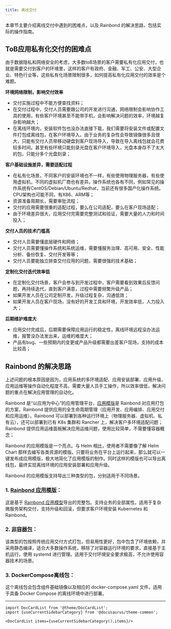 ```yaml
---
title: 离线交付
---
```


本章节主要介绍离线交付中遇到的困难点，以及 Rainbond 的解决思路，包括实际的操作指南。

## ToB应用私有化交付的困难点

由于数据隐私和网络安全的考虑，大多数toB场景的客户需要私有化应用交付，也就是需要交付到客户的环境里，这样的客户有政府、金融、军工、公安、大型企业、特色行业等，这些私有化场景限制很多，如何提高私有化应用交付的效率是个难题。

**环境网络限制，影响交付效率** 

- 交付实施过程中不能方便查找资料；
- 在交付过程中，交付人员需要跟公司的开发进行沟通，网络限制会影响协作工具的使用，有些客户环境甚至不能带手机，会影响解决问题的效率，环境越复杂影响越大；
- 在离线环境内，安装软件包也没办法直接下载，我们需要将安装文件或配置文件打包成离线包，在客户环境导入。由于业务的复杂性会导致镜像很多且很大，只能有交付人员带移动硬盘到客户现场导入，导致在导入离线包就会花费较多时间。甚至有些环境只能刻录光盘在客户环境导入，光盘本身存不了太大的包，只能分多个光盘刻录；

**客户基础设施差异，需要适配过程**

- 在私有化场景，不同客户的安装环境也不一样，有些使用物理服务器，有些使用虚拟机，不同的虚拟机厂商也有差异。操作系统也各有不同，例如常见的操作系统有CentOS/Debian/Ubuntu/Redhat，当前还有很多国产化操作系统。CPU架构也可能不同，有X86、ARM等；
- 资源准备周期长，需要审批流程；
- 交付的应用需要很重的适配过程，要么在公司适配，要么在客户现场适配；
- 由于环境差异很大，应用交付完需要完整测试和验证，需要大量的人力和时间投入；

**交付人员的技术门槛高**

- 交付人员需要懂底层硬件和网络；
- 交付人员需要懂操作系统和系统运维，需要懂服务治理、高可用、安全、性能分析、备份恢复、交付开发等等；
- 交付人员要能独立排查交付应用的问题，需要很强的技术基础；

**定制化交付迭代效率低**

- 在定制化交付场景，客户会参与到开发过程中，客户需要看到效果后反馈问题，再持续迭代，直到客户满意，过程中需要频繁升级产品；
- 如果开发人员在公司定制开发，升级过程复杂，沟通低效；
- 如果开发人员在客户现场，没有好的开发工具和环境，开发效率低，人力投入大；

**后期维护难度大**

- 应用交付完成后，后期需要保障应用运行的稳定性，离线环境远程没办法运维，报警没办法发出来，运维的难度大；
- 产品有bug、一些预期内的变更或产品升级都需要出差客户现场，支持的成本比较高；

## Rainbond 的解决思路

上述问题的根本原因是因为，应用系统的多环境适配、应用安装部署、应用升级、应用运维等操作自动化程度不高，需要大量人员手工操作，所以效率很低，解决问题的重点在解决应用管理的自动化。

Rainbond 是“以应用为中心”的应用管理平台，[应用模版](/docs/delivery/concept#rainbond-application-template)是 Rainbond 对应用打包的方案，Rainbond 提供应用的全生命周期管理（应用开发、应用编排、应用交付和应用运维）。Rainbond 可以部署到各种运行环境上（物理服务器、虚拟机、私有云），还可以部署到已有 K8s 集群和 Rancher 上，解决客户多环境适配问题；Rainbond 提供应用运维面板解决应用运维问题，使用比较简单，不需要懂容器概念；

Rainbond 的应用模版是一个亮点。与 Helm 相比，使用者不需要像了解 Helm Chart 那样去编写各类资源的模版。只要将业务在平台上运行起来，那么就可以一键发布成应用模版，极大地简化了应用模版的制作。同时这样的模版也可以导出离线包，最终实现离线环境的应用安装部署和应用升级。

Rainbond 的应用模版支持导出三种类型的包，分别适用于不同场景。

### 1. [Rainbond 应用模版](/docs/delivery/concept#rainbond-application-template)：

这是基于 [Rainbond 应用模型](/docs/delivery/concept#rainbond-application-model)导出的完整包。支持业务的全部属性。适用于复杂微服务架构交付，支持升级和回滚，但要求客户环境安装 Kubernetes 和 Rainbond。

### 2. [非容器包](/docs/use-manual/app-store-manage/export-non-container-package)：

该类型的包按照传统应用交付方式打包，但易用性更好，包中包含了环境依赖，并采用静态编译，适合大多数操作系统，移除了对容器运行环境的要求，直接基于主机运行，使用 systemd 进行管理。适用于交付环境安全要求极高，不允许使用容器技术的场景。

### 3. DockerCompose离线包：

这个离线包会包含组件基础镜像以及相应的 docker-compose.yaml 文件。适用于具备 Docker Compose 的离线环境中进行部署。

---

```mdx-code-block
import DocCardList from '@theme/DocCardList';
import {useCurrentSidebarCategory} from '@docusaurus/theme-common';

<DocCardList items={useCurrentSidebarCategory().items}/>
```
